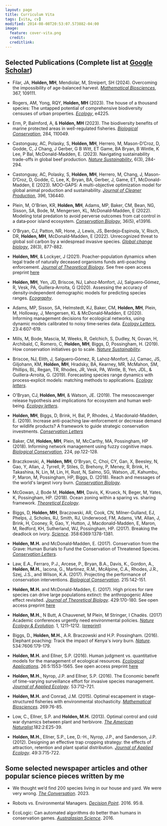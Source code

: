 ```yaml
---
layout: page
title: Curriculum Vita
tags: [vita, cv]
modified: 2014-08-08T20:53:07.573882-04:00
image:
  feature: cover-vita.png
  credit: 
  creditlink: 
---
```


##  Selected Publications (Complete list at [Google Scholar](https://scholar.google.com/citations?hl=en&user=ZxTK7cAAAAAJ))
+ Filar, JA, **Holden, MH**, Mendiolar, M, Streipert, SH (2024). Overcoming the impossibility of age-balanced harvest. [*Mathematical Biosciences*](https://doi.org/10.1016/j.mbs.2023.109111), 367, 109111.

+ Rogers, AM, Yong, RQY, **Holden, MH** (2023). The house of a thousand species: The untapped potential of comprehensive biodiversity censuses of urban properties. [*Ecology*](https://doi.org/10.1002/ecy.4225), e4225.

+ Erm, P, Balmford, A, & **Holden, MH** (2023). The biodiversity benefits of marine protected areas in well-regulated fisheries. [*Biological Conservation*](https://doi.org/10.1016/j.biocon.2023.110049), 284, 110049.

+ Castonguay, AC, Polasky, S, **Holden, MH**, Herrero, M, Mason-D’Croz, D, Godde, C, J Chang, J Gerber, G B Witt, ET Game, BA Bryan, B Wintle, K Lee, P Bal, McDonald-Madden, E. (2023). Navigating sustainability trade-offs in global beef production. [*Nature Sustainability*](https://doi.org/10.1038/s41893-022-01017-0), 6(3), 284-294. 

+ Castonguay, AC, Polasky, S, **Holden, MH**, Herrero, M, Chang, J, Mason-D’Croz, D, Godde, C, Lee, K, Bryan, BA, Gerber, J, Game, ET, McDonald-Madden, E (2023). MOO-GAPS: A multi-objective optimization model for global animal production and sustainability. [*Journal of Cleaner Production*](https://doi.org/10.1016/j.jclepro.2023.136440), 396, 136440.

+ Plein, M, O'Brien, KR, **Holden, MH**, Adams, MP, Baker, CM, Bean, NG, Sisson, SA, Bode, M, Mengersen, KL, McDonald‐Madden, E (2022). Modeling total predation to avoid perverse outcomes from cat control in a data‐poor island ecosystem. [*Conservation Biology*](), 36(5), e13916.

+ O’Bryan, CJ, Patton, NR, Hone, J, Lewis, JS, Berdejo‐Espinola, V, Risch, DR, **Holden, MH**, McDonald‐Madden, E (2022). Unrecognized threat to global soil carbon by a widespread invasive species. [*Global change biology*](https://doi.org/10.1111/gcb.15769), 28(3), 877-882.
  
+ **Holden, MH**, & Lockyer, J (2021). Poacher-population dynamics when legal trade of naturally deceased organisms funds anti-poaching enforcement. [*Journal of Theoretical Biology*](https://www.sciencedirect.com/science/article/pii/S0022519321000400). See free open access preprint [here](https://arxiv.org/ftp/arxiv/papers/2102/2102.11664.pdf)

+ **Holden, MH**, Yen, JD, Briscoe, NJ, Lahoz‐Monfort, JJ, Salguero‐Gómez, R, Vesk, PA, Guillera‐Arroita, G (2020). Assessing the accuracy of density‐independent demographic models for predicting species ranges. [*Ecography*](https://onlinelibrary.wiley.com/doi/full/10.1111/ecog.05250).

+	Adams, MP, Sisson, SA, Helmstedt, KJ, Baker, CM, **Holden, MH**, Plein, M, Holloway, J, Mengersen, KL & McDonald‐Madden, E (2020). Informing management decisions for ecological networks, using dynamic models calibrated to noisy time‐series data. [*Ecology Letters*](https://onlinelibrary.wiley.com/doi/full/10.1111/ele.13465), 23:4:607-619.

+	Mills, M, Bode, Mascia, M, Weeks, R, Gelchich, S, Dudley, N, Govan, H, Archibald, C, Romero, C, **Holden, MH**, Biggs, D, Possingham, H. (2019). How conservation initiatives go to scale. [*Nature Sustainability*](https://www.nature.com/articles/s41893-019-0384-1). 

+	Briscoe, NJ, Elith, J, Salguero‐Gómez, R, Lahoz‐Monfort, JJ, Camac, JS, Giljohann, KM, **Holden, MH**, Hradsky, BA, Kearney, MR, McMahon, SM, Phillips, BL, Regan, TR, Rhodes, JR, Vesk, PA, Wintle, B, Yen, JDL, & Guillera-Arroita, G. (2019). Forecasting species range dynamics with process‐explicit models: matching methods to applications. [*Ecology letters*](https://onlinelibrary.wiley.com/doi/full/10.1111/ele.13348).  

+	O'Bryan, CJ, **Holden, MH**, & Watson, JE. (2019). The mesoscavenger release hypothesis and implications for ecosystem and human well‐being. [*Ecology letters*](https://onlinelibrary.wiley.com/doi/full/10.1111/ele.13288).  

+ **Holden, MH**, Biggs, D, Brink, H, Bal, P, Rhodes, J, Macdonald-Madden, E. (2019). Increase anti-poaching law-enforcement or decrease demand for wildlife products? A framework to guide strategic conservation investments. [*Conservation Letters*](https://onlinelibrary.wiley.com/doi/full/10.1111/conl.12618)

+ Baker, CM, **Holden, MH**, Plein, M, McCarthy, MA, Possingham, HP (2018). Informing network management using fuzzy cognitive maps. [*Biological Conservation*](https://www.sciencedirect.com/science/article/pii/S0006320718301368), 224, pp.122-128.

+ Braczkowski, A, **Holden, MH**, O'Bryan, C, Choi, CY, Gan, X, Beesley, N, Gao, Y, Allan, J, Tyrrell, P, Stiles, D, Brehony, P, Meney, R, Brink, H, Takashina, N, Lin, M, Lin, H, Rust, N, Salmo, SG, Watson, JE, Kahumbu, P, Maron, M, Possingham, HP, Biggs, D. (2018). Reach and messages of the world's largest ivory burn. [*Conservation Biology*](https://onlinelibrary.wiley.com/doi/abs/10.1111/cobi.13097).

+ McGowan, J, Bode M, **Holden, MH**, Davis, K, Krueck, N, Beger, M, Yates, K, Possingham, HP. (2018). Ocean zoning within a sparing vs. sharing framework. [*Theoretical Ecology*](http://rdcu.be/ECOy).

+ Biggs, D,  **Holden, MH**,  Braczowski, AR, Cook, CN, Milner-Gulland, EJ, Phelps, J, Scholes, RJ, Smith, RJ, Underwood, FM, Adams, VM, Allan, J, Brink, H, Cooney, R, Gao, Y, Hutton, J, Macdonald-Madden, E, Maron, M, Redford, KH, Sutherland, WJ, Possingham, HP. (2017). Breaking the deadlock on ivory. [*Science*](http://science.sciencemag.org/content/358/6369/1378). 358:6369:1378-1381. 

+ **Holden, M.H.** and McDonald‐Madden, E. (2017). Conservation from the Grave: Human Burials to Fund the Conservation of Threatened Species. [*Conservation Letters*](http://onlinelibrary.wiley.com/doi/10.1111/conl.12421/full).

+ Law, E.A., Ferraro, P.J., Arcese, P., Bryan, B.A., Davis, K., Gordon, A., **Holden, M.H.**, Iacona, G., Martinez, R.M., McAlpine, C.A., Rhodes, J.R., Szej, J.S., and Wilson, K.A. (2017). Projecting the performance of conservation interventions. [*Biological Conservation*](https://www.sciencedirect.com/science/article/pii/S0006320717305219). 215:142-151.

+ **Holden, M.H.**  and McDonald-Madden, E. (2017). High prices for rare species can drive large populations extinct: the anthropogenic Allee effect revisited. [*Journal of Theoretical Biology*](http://www.sciencedirect.com/science/article/pii/S0022519317302916). 429:170-180. See open access preprint [here](https://arxiv.org/pdf/1703.06736.pdf)

+ **Holden, M.H.**, N Butt, A Chauvenet, M Plein, M Stringer, I Chadès. (2017) Academic conferences urgently need environmental policies. [*Nature Ecology & Evolution*](https://www.nature.com/articles/s41559-017-0296-2). 1, 1211–1212. [(preprint)](https://matthewhholden.github.io/pubs/Preprint_Global_Conference_Sustainability_Policies.pdf)

+ Biggs, D.,  **Holden, M.H.**,  A.R. Braczowski and H.P. Possingham.  (2016). Elephant poaching: Track the impact of Kenya's ivory burn. [*Nature*](https://www.nature.com/articles/534179a). 534:7606:179-179.

+ **Holden, M.H.**  and Ellner, S.P. (2016). Human judgment vs. quantitative models for the management of ecological resources. [*Ecological Applications*](http://onlinelibrary.wiley.com/doi/10.1890/15-1295/full). 26:5:1553-1565. See open access preprint [here](https://arxiv.org/pdf/1603.04518.pdf)

+ **Holden, M.H.**, Nyrop, J.P. and Ellner, S.P. (2016). The Economic benefit of time-varying surveillance effort for invasive species management. [*Journal of Applied Ecology*](http://onlinelibrary.wiley.com/doi/10.1111/1365-2664.12617/abstract?platform=hootsuite). 53:712–721.

+ **Holden, M.H.** and Conrad, J.M. (2015). Optimal escapement in stage-structured fisheries with environmental stochasticity. [*Mathematical Biosciences*](http://www.sciencedirect.com/science/article/pii/S0025556415001753). 269:76-85.  

+ Low, C., Ellner, S.P. and **Holden, M.H.** (2013). Optimal control and cold war dynamics between plant and herbivore. [*The American Naturalist*](http://www.jstor.org/stable/10.1086/670810).182:2:E25-39. 

+ **Holden, M.H.**, Ellner, S.P., Lee, D.-H., Nyrop, J.P., and Sanderson, J.P. (2012). Designing an effective trap cropping strategy: the effects of attraction, retention and plant spatial distribution. [*Journal of Applied Ecology*](http://onlinelibrary.wiley.com/doi/10.1111/j.1365-2664.2012.02137.x/full). 49:3:715-722. 



##  Some selected newspaper articles and other popular science pieces written by me
+ We thought we’d find 200 species living in our house and yard. We were very wrong. [*The Conversation*](https://theconversation.com/we-thought-wed-find-200-species-living-in-our-house-and-yard-we-were-very-wrong-217082). 2023.

+ Robots vs. Environmental Managers.  [*Decision Point*](http://decision-point.com.au/article/robots-vs-environmental-managers/). 2016. 95:8.

+ EcoLogic: Can automated algorithms do better than humans in conservation games.  [*Australasian Science*](http://www.australasianscience.com.au/article/issue-julyaugust-2016/%E2%80%9Crobots%E2%80%9D-vs-environmental-managers.html). 2016.
